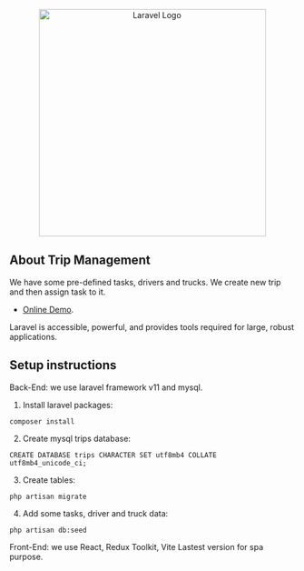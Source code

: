 <p align="center"><a href="https://laravel.com" target="_blank"><img src="https://raw.githubusercontent.com/laravel/art/master/logo-lockup/5%20SVG/2%20CMYK/1%20Full%20Color/laravel-logolockup-cmyk-red.svg" width="400" alt="Laravel Logo"></a></p>

## About Trip Management

We have some pre-defined tasks, drivers and trucks. We create new trip and then assign task to it.

- [Online Demo](https://stki.ir).

Laravel is accessible, powerful, and provides tools required for large, robust applications.

## Setup instructions

Back-End: we use laravel framework v11 and mysql.
1. Install laravel packages:

```
composer install
```
2. Create mysql trips database:

```
CREATE DATABASE trips CHARACTER SET utf8mb4 COLLATE utf8mb4_unicode_ci;
```

3. Create tables:

```
php artisan migrate
```

4. Add some tasks, driver and truck data:

```
php artisan db:seed
```

Front-End: we use React, Redux Toolkit, Vite Lastest version for spa purpose.

